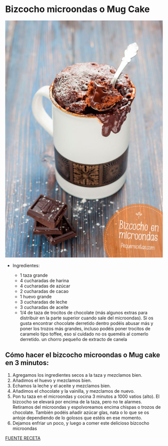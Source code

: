 # Bizcocho microondas o Mug Cake

![alt text](/images/mug-cake-bizcocho-microondas.jpg)

- Ingredientes:

  *  1 taza grande
  *  4 cucharadas de harina
  *  4 cucharadas de azúcar
  *  2 cucharadas de cacao
  *  1 huevo grande
  *  3 cucharadas de leche
  *  3 cucharadas de aceite
  *  1/4 de taza de trocitos de chocolate (más algunos extras para distribuir en la parte superior cuando sale del microondas). Si os gusta encontrar chocolate derretido dentro podéis abusar más y poner los trozos más grandes, incluso podéis poner trocitos de caramelo tipo toffee, eso sí cuidado no os queméis al comerlo derretido.
    un chorro pequeño de extracto de canela

## Cómo hacer el bizcocho microondas o Mug cake en 3 minutos:

1. Agregamos los ingredientes secos a la taza y mezclamos bien.
2. Añadimos el huevo y mezclamos bien.
3. Echamos la leche y el aceite y mezclamos bien.
4. Añadimos el chocolate y la vainilla, y mezclamos de nuevo.
5. Pon tu taza en el microondas y cocina 3 minutos a 1000 vatios (alto). El bizcocho se elevará por encima de la taza, pero no te alarmes. Retiramos del microondas y espolvoreamos encima chispas o trozos de chocolate. También podéis añadir azúcar glas, nata o lo que se os antoje dependiendo de lo golosos que estéis en ese momento.
6. Dejamos enfriar un poco, y luego a comer este delicioso bizcocho microondas

[FUENTE RECETA](https://www.pequerecetas.com/receta/bizcocho-microondas/)
